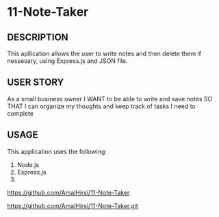 # 11-Note-Taker

## DESCRIPTION
This apllication allows the user to write notes and then delete them if nessesary, using Express.js and JSON file.

## USER STORY
As a small business owner I WANT to be able to write and save notes SO THAT I can organize my thoughts and keep track of tasks I need to complete


## USAGE
This application uses the following:
1. Node.js
2. Express.js
3. 


https://github.com/AmalHirsi/11-Note-Taker

https://github.com/AmalHirsi/11-Note-Taker.git

